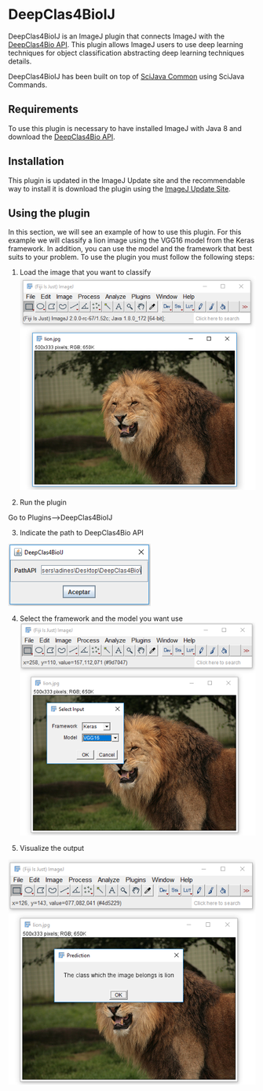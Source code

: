 ﻿# DeepClas4BioIJ

DeepClas4BioIJ is an ImageJ plugin that connects ImageJ with the [DeepClas4Bio API](https://github.com/adines/DeepClas4Bio).  This plugin allows ImageJ users to use deep learning techniques for object classification abstracting deep learning techniques details. 

DeepClas4BioIJ has been built on top of [SciJava Common](https://imagej.net/SciJava_Common) using SciJava Commands.

## Requirements
To use this plugin is necessary to have installed ImageJ with Java 8 and download the [DeepClas4Bio API](https://github.com/adines/DeepClas4Bio).

## Installation
This plugin is updated in the ImageJ Update site and the recommendable way to install it is download the plugin using the [ImageJ Update Site](http://sites.imagej.net/Adines/).

## Using the plugin
In this section, we will see an example of how to use this plugin. For this example we will classify a lion image using the VGG16 model from the Keras framework. In addition, you can use the model and the framework that best suits to your problem. 
To use the plugin you must follow the following steps:

 1. Load the image that you want to classify
![Loading the image](docs/images/001.png)


 2. Run the plugin
 
 Go to Plugins-->DeepClas4BioIJ

 
 3. Indicate the path to DeepClas4Bio API

![Path of the API](docs/images/002.png)


 4. Select the framework and the model you want use
 ![Select framework and model](docs/images/003.png)

 
 5. Visualize the output
 
 ![Visualize the output](docs/images/004.png)

